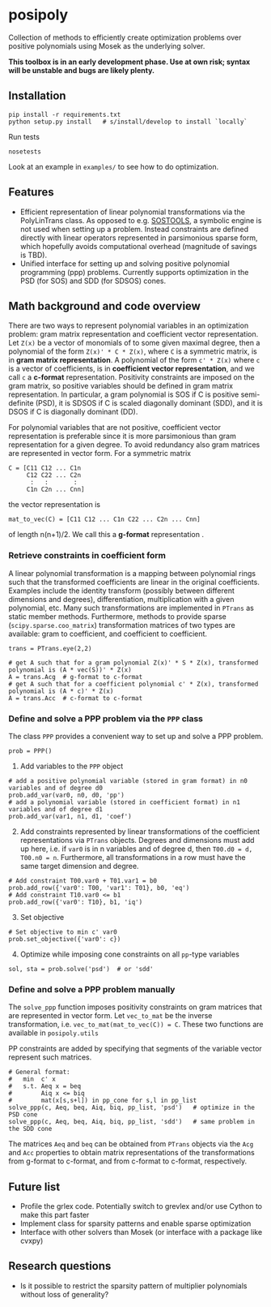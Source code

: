 # posipoly

Collection of methods to efficiently create optimization problems over positive polynomials using Mosek as the underlying solver.

**This toolbox is in an early development phase. Use at own risk; syntax will be unstable and bugs are likely plenty.**

## Installation

```
pip install -r requirements.txt
python setup.py install   # s/install/develop to install `locally`
```

Run tests

```
nosetests
```

Look at an example in `examples/` to see how to do optimization.

## Features

 - Efficient representation of linear polynomial transformations via the PolyLinTrans class. As opposed to e.g. [SOSTOOLS](http://www.cds.caltech.edu/sostools/), a symbolic engine is not used when setting up a problem. Instead constraints are defined directly with linear operators represented in parsimonious sparse form, which hopefully avoids computational overhead (magnitude of savings is TBD).
 - Unified interface for setting up and solving positive polynomial programming (ppp) problems. Currently supports optimization in the PSD (for SOS) and SDD (for SDSOS) cones.

## Math background and code overview

There are two ways to represent polynomial variables in an optimization problem: gram matrix representation and coefficient vector representation. Let `Z(x)` be a vector of monomials of to some given maximal degree, then a polynomial of the form `Z(x)' * C * Z(x)`, where `C` is a symmetric matrix, is in **gram matrix representation**. A polynomial of the form `c' * Z(x)` where `c` is a vector of coefficients, is in **coefficient vector representation**, and we call `c` a **c-format** representation. Positivity constraints are imposed on the gram matrix, so positive variables should be defined in gram matrix representation. In particular, a gram polynomial is SOS if C is positive semi-definite (PSD), it is SDSOS if C is scaled diagonally dominant (SDD), and it is DSOS if C is diagonally dominant (DD).

For polynomial variables that are not positive, coefficient vector representation is preferable since it is more parsimonious than gram representation for a given degree. To avoid redundancy also gram matrices are represented in vector form. For a symmetric matrix
```
C = [C11 C12 ... C1n
     C12 C22 ... C2n
      :   :       :
     C1n C2n ... Cnn]
```
the vector representation is
```
mat_to_vec(C) = [C11 C12 ... C1n C22 ... C2n ... Cnn] 
```
of length n(n+1)/2. We call this a **g-format** representation
.

### Retrieve constraints in coefficient form

A linear polynomial transformation is a mapping between polynomial rings such that the transformed coefficients are linear in the original coefficients. Examples include the identity transform (possibly between different dimensions and degrees), differentiation, multiplication with a given polynomial, etc. Many such transformations are implemented in `PTrans` as static member methods. Furthermore, methods to provide sparse (`scipy.sparse.coo_matrix`) transformation matrices of two types are available: gram to coefficient, and coefficient to coefficient.
```
trans = PTrans.eye(2,2)

# get A such that for a gram polynomial Z(x)' * S * Z(x), transformed polynomial is (A * vec(S))' * Z(x)
A = trans.Acg  # g-format to c-format
# get A such that for a coefficient polynomial c' * Z(x), transformed polynomial is (A * c)' * Z(x)
A = trans.Acc  # c-format to c-format
```

### Define and solve a PPP problem via the `PPP` class

The class `PPP` provides a convenient way to set up and solve a PPP problem.

```
prob = PPP()
```

 1. Add variables to the `PPP` object
```
# add a positive polynomial variable (stored in gram format) in n0 variables and of degree d0
prob.add_var(var0, n0, d0, 'pp')   
# add a polynomial variable (stored in coefficient format) in n1 variables and of degree d1  
prob.add_var(var1, n1, d1, 'coef')   

```
 2. Add constraints represented by linear transformations of the coefficient representations via `PTrans` objects. Degrees and dimensions must add up here, i.e. if `var0` is in n variables and of degree d, then `T00.d0 = d, T00.n0 = n`. Furthermore, all transformations in a row must have the same target dimension and degree.
```
# Add constraint T00.var0 + T01.var1 = b0
prob.add_row({'var0': T00, 'var1': T01}, b0, 'eq')
# Add constraint T10.var0 <= b1
prob.add_row({'var0': T10}, b1, 'iq')
```
 3. Set objective
```
# Set objective to min c' var0
prob.set_objective({'var0': c})
```
 4. Optimize while imposing cone constraints on all `pp`-type variables 
```
sol, sta = prob.solve('psd')  # or 'sdd'
```

### Define and solve a PPP problem manually

The `solve_ppp` function imposes positivity constraints on gram matrices that are represented in vector form. Let `vec_to_mat` be the inverse transformation, i.e. `vec_to_mat(mat_to_vec(C)) = C`. These two functions are available in `posipoly.utils`

PP constraints are added by specifying that segments of the variable vector represent such matrices. 

```
# General format:
#   min  c' x   
#   s.t. Aeq x = beq
#        Aiq x <= biq
#        mat(x[s,s+l]) in pp_cone for s,l in pp_list
solve_ppp(c, Aeq, beq, Aiq, biq, pp_list, 'psd')   # optimize in the PSD cone
solve_ppp(c, Aeq, beq, Aiq, biq, pp_list, 'sdd')   # same problem in the SDD cone
```
The matrices `Aeq` and `beq` can be obtained from `PTrans` objects via the `Acg` and `Acc` properties to obtain matrix representations of the transformations from g-format to c-format, and from c-format to c-format, respectively.

## Future list

 - Profile the grlex code. Potentially switch to grevlex and/or use Cython to make this part faster
 - Implement class for sparsity patterns and enable sparse optimization
 - Interface with other solvers than Mosek (or interface with a package like cvxpy)

## Research questions

 - Is it possible to restrict the sparsity pattern of multiplier polynomials without loss of generality?
